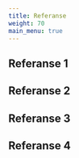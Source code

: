 ```yaml
---
title: Referanse
weight: 70
main_menu: true
---
```


## Referanse 1


## Referanse 2

## Referanse 3

## Referanse 4